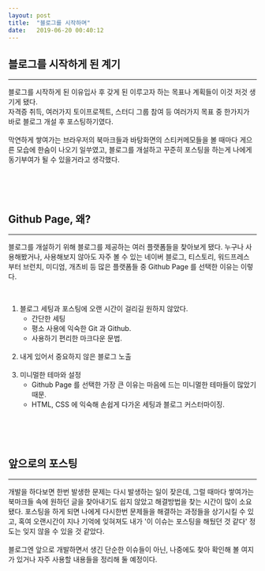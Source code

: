 ```yaml
---
layout: post
title:  "블로그를 시작하며"
date:   2019-06-20 00:40:12
---
```


## 블로그를 시작하게 된 계기

---

블로그를 시작하게 된 이유입사 후 갖게 된 이루고자 하는 목표나 계획들이 이것 저것 생기게 됐다.  
자격증 취득, 여러가지 토이프로젝트, 스터디 그룹 참여 등 여러가지 목표 중 한가지가 바로 블로그 개설 후 포스팅하기였다.  
<br>
막연하게 쌓여가는 브라우저의 북마크들과 바탕화면의 스티커메모들을 볼 때마다 게으른 모습에 한숨이 나오기 일쑤였고, 
블로그를 개설하고 꾸준히 포스팅을 하는게 나에게 동기부여가 될 수 있을거라고 생각했다. 

<br><br><br>

## Github Page, 왜?

---

블로그를 개설하기 위해 블로그를 제공하는 여러 플랫폼들을 찾아보게 됐다. 
누구나 사용해봤거나, 사용해보지 않아도 자주 볼 수 있는 네이버 블로그, 티스토리, 워드프레스 부터 브런치, 미디엄, 개츠비 등 많은 플랫폼들 중 
Github Page 를 선택한 이유는 이렇다.

<br>

1. 블로그 세팅과 포스팅에 오랜 시간이 걸리길 원하지 않았다.    
   - 간단한 세팅     
   - 평소 사용에 익숙한 Git 과 Github.     
   - 사용하기 편리한 마크다운 문법.  <br><br>
1. 내게 있어서 중요하지 않은 블로그 노출  <br><br>
1. 미니멀한 테마와 설정   
   - Github Page 를 선택한 가장 큰 이유는 마음에 드는 미니멀한 테마들이 많았기 때문.    
   - HTML, CSS 에 익숙해 손쉽게 다가온 세팅과 블로그 커스터마이징.
  
<br><br><br>
  
## 앞으로의 포스팅

---

개발을 하다보면 한번 발생한 문제는 다시 발생하는 일이 잦은데, 그럴 때마다 쌓여가는 북마크들 속에 원하던 글을 찾아내기도 쉽지 않았고 해결방법을 찾는 시간이 많이 소요됐다. 
포스팅을 하게 되면 나에게 다시한번 문제들을 해결하는 과정들을 상기시킬 수 있고,  혹여 오랜시간이 지나 기억에 잊혀져도 내가 '이 이슈는 포스팅을 해뒀던 것 같다' 정도는 잊지 않을 수 있을 것 같았다.  
<br>
블로그엔 앞으로 개발하면서 생긴 단순한 이슈들이 아닌, 나중에도 찾아 확인해 볼 여지가 있거나 자주 사용할 내용들을 정리해 둘 예정이다.
  
 <br><br><br>
